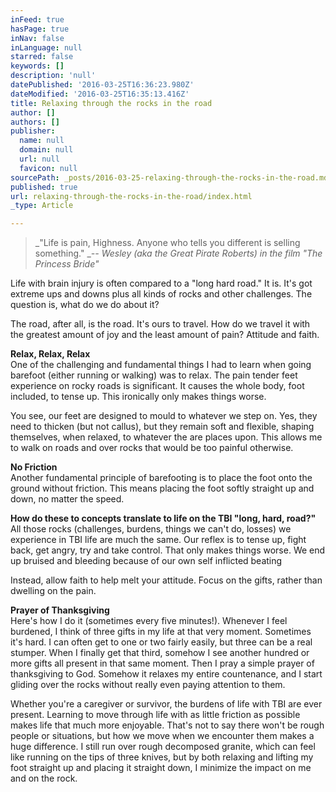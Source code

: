 ```yaml
---
inFeed: true
hasPage: true
inNav: false
inLanguage: null
starred: false
keywords: []
description: 'null'
datePublished: '2016-03-25T16:36:23.980Z'
dateModified: '2016-03-25T16:35:13.416Z'
title: Relaxing through the rocks in the road
author: []
authors: []
publisher:
  name: null
  domain: null
  url: null
  favicon: null
sourcePath: _posts/2016-03-25-relaxing-through-the-rocks-in-the-road.md
published: true
url: relaxing-through-the-rocks-in-the-road/index.html
_type: Article

---
```

> _"Life is pain, Highness. Anyone who tells you different is selling something."  __-- Wesley (aka the Great Pirate Roberts) in the film "The Princess Bride"_

Life with brain injury is often compared to a "long hard road." It is. It's got extreme ups and downs plus all kinds of rocks and other challenges. The question is, what do we do about it?

The road, after all, is the road. It's ours to travel. How do we travel it with the greatest amount of joy and the least amount of pain? Attitude and faith.

**Relax, Relax, Relax**  
One of the challenging and fundamental things I had to learn when going barefoot (either running or walking) was to relax. The pain tender feet experience on rocky roads is significant. It causes the whole body, foot included, to tense up. This ironically only makes things worse.

You see, our feet are designed to mould to whatever we step on. Yes, they need to thicken (but not callus), but they remain soft and flexible, shaping themselves, when relaxed, to whatever the are places upon. This allows me to walk on roads and over rocks that would be too painful otherwise.

**No Friction**  
Another fundamental principle of barefooting is to place the foot onto the ground without friction. This means placing the foot softly straight up and down, no matter the speed.

**How do these to concepts translate to life on the TBI "long, hard, road?"**  
All those rocks (challenges, burdens, things we can't do, losses) we experience in TBI life are much the same. Our reflex is to tense up, fight back, get angry, try and take control. That only makes things worse. We end up bruised and bleeding because of our own self inflicted beating

Instead, allow faith to help melt your attitude. Focus on the gifts, rather than dwelling on the pain.

**Prayer of Thanksgiving**  
Here's how I do it (sometimes every five minutes!). Whenever I feel burdened, I think of three gifts in my life at that very moment. Sometimes it's hard. I can often get to one or two fairly easily, but three can be a real stumper. When I finally get that third, somehow I see another hundred or more gifts all present in that same moment. Then I pray a simple prayer of thanksgiving to God. Somehow it relaxes my entire countenance, and I start gliding over the rocks without really even paying attention to them.

Whether you're a caregiver or survivor, the burdens of life with TBI are ever present. Learning to move through life with as little friction as possible makes life that much more enjoyable. That's not to say there won't be rough people or situations, but how we move when we encounter them makes a huge difference. I still run over rough decomposed granite, which can feel like running on the tips of three knives, but by both relaxing and lifting my foot straight up and placing it straight down, I minimize the impact on me and on the rock.